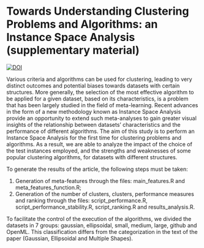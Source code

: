# Towards Understanding Clustering Problems and Algorithms: an Instance Space Analysis (supplementary material)

<a href="https://doi.org/10.5281/zenodo.4647985"><img src="https://zenodo.org/badge/DOI/10.5281/zenodo.4647985.svg" alt="DOI"></a>

Various criteria and algorithms can be used for clustering, leading to very distinct outcomes and potential biases towards datasets with certain structures. More generally, the selection of the most effective algorithm to be applied for a given dataset, based on its characteristics, is a problem that has been largely studied in the field of meta-learning. Recent advances in the form of a new methodology known as Instance Space Analysis provide an opportunity to extend such meta-analyses to gain greater visual insights of the relationship between datasets’ characteristics and the performance of different algorithms. The aim of this study is to perform an Instance Space Analysis for the first time for clustering problems and algorithms. As a result, we are able to analyze the impact of the choice of the test instances employed, and the strengths and weaknesses of some popular clustering algorithms, for datasets with different structures. 

To generate the results of the article, the following steps must be taken:

1) Generation of meta-features through the files: main_features.R and meta_features_function.R;
2) Generation of the number of clusters, clusters, performance measures and ranking through the files: script_performance.R, script_performance_stability.R, script_ranking.R and results_analysis.R.

To facilitate the control of the execution of the algorithms, we divided the datasets in 7 groups: gaussian, ellipsoidal, small, medium, large, github and OpenML. This classification differs from the categorization in the text of the paper (Gaussian, Ellipsoidal and Multiple Shapes).
